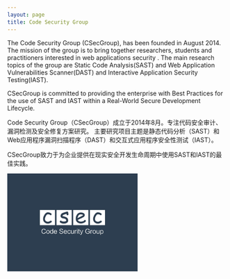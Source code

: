 ```yaml
---
layout: page
title: Code Security Group
---
```


<!-- ![The CSecGroup logo should be here :( ](/pics/logo.png) -->

<!--# [Paper](http://csecgroup.com/) - [About Team](http://csecgroup.com/)-->

The Code Security Group (CSecGroup), has been founded in August 2014. The mission of the group is to bring together researchers, students and practitioners interested in web applications security . The main research topics of the group are Static Code Analysis(SAST) and Web Application Vulnerabilities Scanner(DAST) and Interactive Application Security Testing(IAST).

CSecGroup is committed to providing the enterprise with Best Practices for the use of SAST and IAST within a Real-World Secure Development Lifecycle.

Code Security Group（CSecGroup）成立于2014年8月。专注代码安全审计、漏洞检测及安全修复方案研究。 主要研究项目主题是静态代码分析（SAST）和Web应用程序漏洞扫描程序（DAST）和交互式应用程序安全性测试（IAST）。

CSecGroup致力于为企业提供在现实安全开发生命周期中使用SAST和IAST的最佳实践。

<img src="/pics/Logosc_506951519270654.jpg" width="300" />



